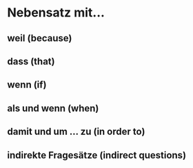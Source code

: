 # Nebensatz mit...

## weil (because)

## dass (that)

## wenn (if)

## als und wenn (when)

## damit und um ... zu (in order to)

## indirekte Fragesätze (indirect questions)